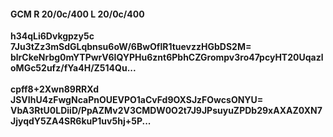 #### GCM R 20/0c/400 L 20/0c/400
**h34qLi6Dvkgpzy5c**<br/>**7Ju3tZz3mSdGLqbnsu6oW/6BwOflR1tuevzzHGbDS2M=**<br/>**blrCkeNrbg0mYTPwrV6IQYPHu6znt6PbhCZGrompv3ro47pcyHT20UqazloMGc52ufz/fYa4H/Z514Qu...**<br/><br/>
**cpff8+2Xwn89RRXd**<br/>**JSVIhU4zFwgNcaPnOUEVPO1aCvFd9OXSJzFOwcsONYU=**<br/>**VbA3RtU0LDiiD/PpAZMv2V3CMDW0O2t7J9JPsuyuZPDb29xAXAZ0XN7JjyqdY5ZA4SR6kuP1uv5hj+5P...**